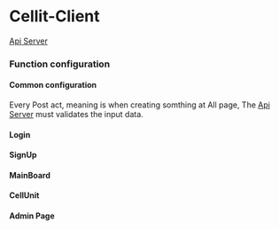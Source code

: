 # Cellit-Client
[Api Server](https://github.com/chl8263/cellit-ApiServer)

### Function configuration

#### Common configuration
Every Post act, meaning is when creating somthing at All page, The [Api Server](https://github.com/chl8263/cellit-ApiServer) must validates the input data.

#### Login

#### SignUp

#### MainBoard

#### CellUnit

#### Admin Page
